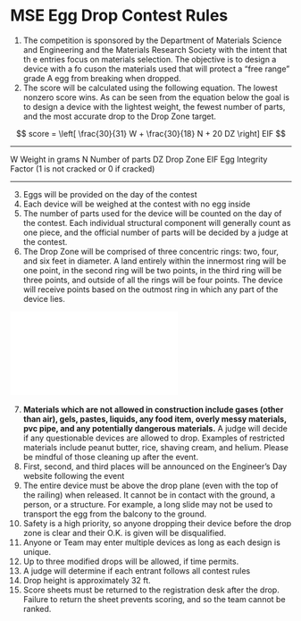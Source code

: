 # MSE Egg Drop Contest Rules

1. The competition is sponsored by the Department of Materials Science
   and Engineering and the Materials Research Society with the intent
   that th e entries focus on materials selection. The objective is to
   design a device with a fo cuson the materials used that will
   protect a “free range” grade A egg from breaking when dropped.
2. The score will be calculated using the following equation. The
   lowest nonzero score wins. As can be seen from the equation below
   the goal is to design a device with the lightest weight, the fewest
   number of parts, and the most accurate drop to the Drop Zone
   target.

$$ score = \left[ \frac{30}{31} W + \frac{30}{18} N + 20 DZ \right] EIF $$

----  -------------------------------------------------------
W     Weight in grams
N     Number of parts
DZ    Drop Zone
EIF   Egg Integrity Factor (1 is not cracked or 0 if cracked)
----  -------------------------------------------------------

3. Eggs will be provided on the day of the contest
4. Each device will be weighed at the contest with no egg inside
5. The number of parts used for the device will be counted on the day
   of the contest. Each individual structural component will generally
   count as one piece, and the official number of parts will be
   decided by a judge at the contest.
6. The Drop Zone will be comprised of three concentric rings: two,
   four, and six feet in diameter. A land entirely within the
   innermost ring will be one point, in the second ring will be two
   points, in the third ring will be three points, and outside of all
   the rings will be four points. The device will receive points based
   on the outmost ring in which any part of the device lies.

![Drop Zone](images/dropzone.pdf)

7. **Materials which are not allowed in construction include gases
   (other than air), gels, pastes, liquids, any food item, overly
   messy materials, pvc pipe, and any potentially dangerous
   materials.** A judge will decide if any questionable devices are
   allowed to drop. Examples of restricted materials include peanut
   butter, rice, shaving cream, and helium. Please be mindful of those
   cleaning up after the event.
8. First, second, and third places will be announced on the Engineer’s
   Day website following the event
9. The entire device must be above the drop plane (even with the top
   of the railing) when released. It cannot be in contact with the
   ground, a person, or a structure. For example, a long slide may not
   be used to transport the egg from the balcony to the ground.
10. Safety is a high priority, so anyone dropping their device before
    the drop zone is clear and their O.K. is given will be
    disqualified.
11. Anyone or Team may enter multiple devices as long as each design
    is unique.
12. Up to three modified drops will be allowed, if time permits.
13. A judge will determine if each entrant follows all contest rules
14. Drop height is approximately 32 ft.
15. Score sheets must be returned to the registration desk after the
    drop. Failure to return the sheet prevents scoring, and so the
    team cannot be ranked.
